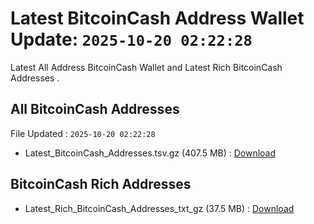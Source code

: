 # Latest BitcoinCash Address Wallet Update: `2025-10-20 02:22:28`

Latest All Address BitcoinCash Wallet and Latest Rich BitcoinCash Addresses .

## All BitcoinCash Addresses

File Updated : `2025-10-20 02:22:28`

- Latest_BitcoinCash_Addresses.tsv.gz (407.5 MB) : [Download](https://github.com/Pymmdrza/Rich-Address-Wallet/releases/tag/BitcoinCash)

## BitcoinCash Rich Addresses

- Latest_Rich_BitcoinCash_Addresses_txt_gz (37.5 MB) : [Download](https://github.com/Pymmdrza/Rich-Address-Wallet/releases/tag/BitcoinCash)
